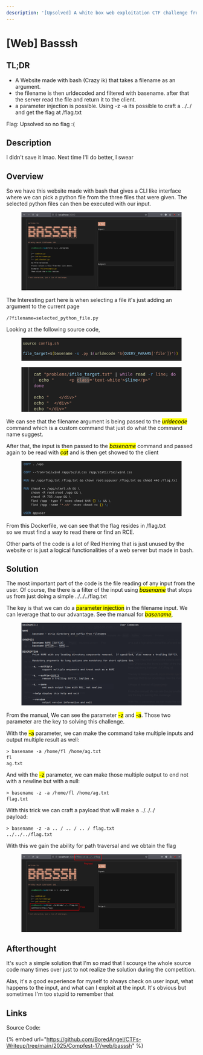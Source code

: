 ```yaml
---
description: '[Upsolved] A white box web exploitation CTF challenge from Compfest 17'
---
```


# \[Web] Basssh

## TL;DR

* A Website made with bash (Crazy ik) that takes a filename as an argument.
* the filename is then urldecoded and filtered with basename. after that the server read the file and return it to the client.&#x20;
* a parameter injection is possible. Using -z -a its possible to craft a ../../ and get the flag at /flag.txt

Flag: Upsolved so no flag :(

## Description

I didn't save it lmao. Next time I'll do better, I swear

## Overview

So we have this website made with bash that gives a CLI like interface where we can pick a python file from the three files that were given. The selected python files can then be executed with our input.&#x20;

<figure><img src="../../.gitbook/assets/image (11) (1).png" alt=""><figcaption></figcaption></figure>

The Interesting part here is when selecting a file it's just adding an argument to the current page&#x20;

```
/?filename=selected_python_file.py
```

Looking at the following source code,

<figure><img src="../../.gitbook/assets/image (13) (1).png" alt=""><figcaption></figcaption></figure>

<figure><img src="../../.gitbook/assets/image (14) (1).png" alt=""><figcaption></figcaption></figure>

We can see that the filename argument is being passed to the _<mark style="color:$success;">urldecode</mark>_ command which is a custom command that just do what the command name suggest.&#x20;

After that, the input is then passed to the _<mark style="color:$success;">basename</mark>_ command and passed again to be read with _<mark style="color:$success;">cat</mark>_ and is then get showed to the client

<figure><img src="../../.gitbook/assets/image (15) (1).png" alt=""><figcaption></figcaption></figure>

From this Dockerfile, we can see that the flag resides in /flag.txt\
so we must find a way to read there or find an RCE.

Other parts of the code is a lot of Red Herring that is just unused by the website or is just a logical functionalities of a web server but made in bash.

## Solution

The most important part of the code is the file reading of any input from the user. Of course, the there is a filter of the input using _<mark style="color:$success;">basename</mark>_ that stops us from just doing a simple ../../../flag.txt

The key is that we can do a <mark style="color:$warning;">parameter injection</mark> in the filename input. We can leverage that to our advantage. See the manual for _<mark style="color:$success;">basename</mark>_,

<figure><img src="../../.gitbook/assets/image (16) (1).png" alt=""><figcaption></figcaption></figure>

From the manual, We can see the parameter <mark style="color:$success;">-z</mark> and <mark style="color:$success;">-a</mark>. Those two parameter are the key to solving this challenge.

With the <mark style="color:$success;">-a</mark> parameter, we can make the command take multiple inputs and output multiple result as well:

```
> basename -a /home/fl /home/ag.txt
fl
ag.txt
```

And with the <mark style="color:$success;">-z</mark> parameter, we can make those multiple output to end not with a newline but with a null:

```
> basename -z -a /home/fl /home/ag.txt
flag.txt
```

With this trick we can craft a payload that will make a ../../../\
payload:

```
> basename -z -a .. / .. / .. / flag.txt
../../../flag.txt
```

With this we gain the ability for path traversal and we obtain the flag

<figure><img src="../../.gitbook/assets/image (9) (1).png" alt=""><figcaption></figcaption></figure>

## Afterthought

It's such a simple solution that I'm so mad that I scourge the whole source code many times over just to not realize the solution during the competition.&#x20;

Alas, it's a good experience for myself to always check on user input, what happens to the input, and what can I exploit at the input. It's obvious but sometimes I'm too stupid to remember that

## Links

Source Code:

{% embed url="https://github.com/BoredAngel/CTFs-Writeup/tree/main/2025/Compfest-17/web/basssh" %}

